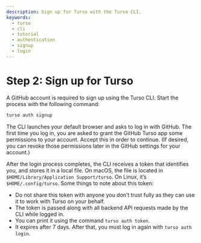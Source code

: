 ```yaml
---
description: Sign up for Turso with the Turso CLI.
keywords:
  - turso
  - cli
  - tutorial
  - authentication
  - signup
  - login
---
```


# Step 2: Sign up for Turso

A GitHub account is required to sign up using the Turso CLI. Start the process
with the following command:

```bash
turso auth signup
```

The CLI launches your default browser and asks to log in with GitHub. The first
time you log in, you are asked to grant the GitHub Turso app some permissions to
your account. Accept this in order to continue. (If desired, you can revoke
those permissions later in the GitHub settings for your account.)

After the login process completes, the CLI receives a token that identifies you,
and stores it in a local file.  On macOS, the file is located in
`$HOME/Library/Application Support/turso`. On Linux, it’s `$HOME/.config/turso`.
Some things to note about this token:

- Do not share this token with anyone you don’t trust fully as they can use it
  to work with Turso on your behalf.
- The token is passed along with all backend API requests made by the CLI while
  logged in.
- You can print it using the command `turso auth token`.
- It expires after 7 days. After that, you must log in again with `turso auth
  login`.
